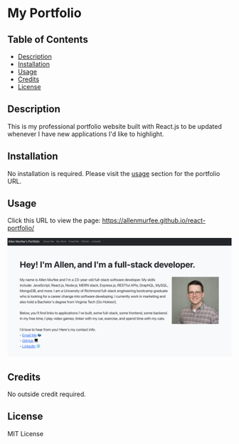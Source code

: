 # My Portfolio

## Table of Contents

- [Description](#description)
- [Installation](#installation)
- [Usage](#usage)
- [Credits](#credits)
- [License](#license)

## Description

This is my professional portfolio website built with React.js to be updated whenever I have new applications I'd like to highlight.

## Installation

No installation is required. Please visit the [usage](#usage) section for the portfolio URL.

## Usage

Click this URL to view the page: https://allenmurfee.github.io/react-portfolio/

![portfolio screenshot](./public/screenshot_new.png)

## Credits

No outside credit required.

## License

MIT License
